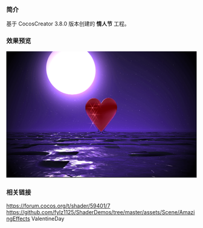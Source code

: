 ### 简介
基于 CocosCreator 3.8.0 版本创建的 **情人节** 工程。

### 效果预览
![image](../../../image/202207/2022070101.png)

### 相关链接
https://forum.cocos.org/t/shader/59401/7    
https://github.com/fylz1125/ShaderDemos/tree/master/assets/Scene/AmazingEffects ValentineDay
